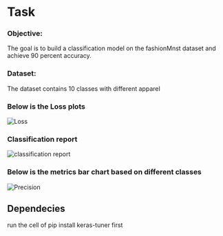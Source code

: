 # Task
     
### Objective:
The goal is to build a classification model on the fashionMnst dataset and achieve 90 percent accuracy.      
      
### Dataset:     
The dataset contains 10 classes with different apparel
### Below is the Loss plots
![Loss](https://github.com/user-attachments/assets/bd5047d6-6063-442b-a9a2-afb9cf9ea149)


### Classification report    

![classification report](https://github.com/user-attachments/assets/382052fa-2c63-449a-af84-d2d0ea709d24)


### Below is the  metrics bar chart based on different classes   
![Precision](https://github.com/user-attachments/assets/b7837199-b627-4c80-80b5-20901d218589)



## Dependecies    
   
run the cell of pip install keras-tuner first    
